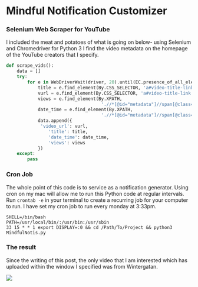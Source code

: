 # Mindful Notification Customizer


### Selenium Web Scraper for YouTube
I included the meat and potatoes of what is going on below- using Selenium and Chromedriver for Python 3 I find the video metadata on the homepage of the YouTube creators that I specify. 

```python
def scrape_vids():
    data = []
    try:
        for e in WebDriverWait(driver, 20).until(EC.presence_of_all_elements_located((By.CSS_SELECTOR, 'div#details'))):
            title = e.find_element(By.CSS_SELECTOR, 'a#video-title-link').get_attribute('title')
            vurl = e.find_element(By.CSS_SELECTOR, 'a#video-title-link').get_attribute('href')
            views = e.find_element(By.XPATH,
                                    './/*[@id="metadata"]//span[@class="inline-metadata-item style-scope ytd-video-meta-block"][1]').text
            date_time = e.find_element(By.XPATH,
                                    './/*[@id="metadata"]//span[@class="inline-metadata-item style-scope ytd-video-meta-block"][2]').text
            data.append({
             'video_url': vurl,
                'title': title,
                'date_time': date_time,
                'views': views
            })
    except:
        pass
```

### Cron Job
The whole point of this code is to service as a notification generator. Using cron on my mac will allow me to run this Python code at regular intervals. Run ```crontab -e``` in your terminal to create a recurring job for your computer to run. I have set my cron job to run every monday at 3:33pm. 

```
SHELL=/bin/bash
PATH=/usr/local/bin/:/usr/bin:/usr/sbin
33 15 * * 1 export DISPLAY=:0 && cd /Path/To/Project && python3 MindfulNotis.py
```

### The result
Since the writing of this post, the only video that I am interested which has uploaded within the window I specified was from Wintergatan.

![](/)
